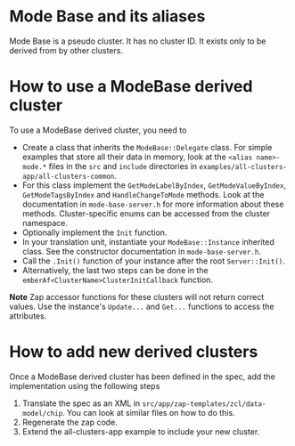 # Mode Base and its aliases

Mode Base is a pseudo cluster. It has no cluster ID. It exists only to be
derived from by other clusters.

# How to use a ModeBase derived cluster

To use a ModeBase derived cluster, you need to

-   Create a class that inherits the `ModeBase::Delegate` class. For simple
    examples that store all their data in memory, look at the
    `<alias name>-mode.*` files in the `src` and `include` directories in
    `examples/all-clusters-app/all-clusters-common`.
-   For this class implement the `GetModeLabelByIndex`, `GetModeValueByIndex`, 
    `GetModeTagsByIndex` and `HandleChangeToMode` methods.
    Look at the documentation in `mode-base-server.h` for more information about
    these methods. Cluster-specific enums can be accessed from the cluster
    namespace.
-   Optionally implement the `Init` function.
-   In your translation unit, instantiate your `ModeBase::Instance` inherited
    class. See the constructor documentation in `mode-base-server.h`.
-   Call the `.Init()` function of your instance after the root `Server::Init()`.
-   Alternatively, the last two steps can be done in the 
    `emberAf<ClusterName>ClusterInitCallback` function.

**Note** Zap accessor functions for these clusters will not return correct
values. Use the instance's `Update...` and `Get...` functions to access the
attributes.

# How to add new derived clusters

Once a ModeBase derived cluster has been defined in the spec, add the
implementation using the following steps

1.  Translate the spec as an XML in `src/app/zap-templates/zcl/data-model/chip`.
    You can look at similar files on how to do this.
2.  Regenerate the zap code.
3.  Extend the all-clusters-app example to include your new cluster.
